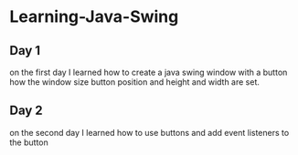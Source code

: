 # Learning-Java-Swing
## Day 1
on the first day I learned how to create a java swing window with a button how the window size button position and height and width are set.
## Day 2
on the second day I learned how to use buttons and add event listeners to the button
